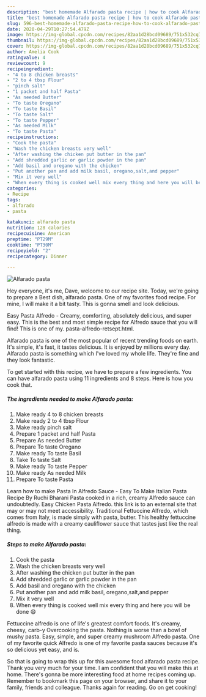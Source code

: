 ```yaml
---
description: "best homemade Alfarado pasta recipe | how to cook Alfarado pasta"
title: "best homemade Alfarado pasta recipe | how to cook Alfarado pasta"
slug: 596-best-homemade-alfarado-pasta-recipe-how-to-cook-alfarado-pasta
date: 2020-04-29T10:27:54.479Z
image: https://img-global.cpcdn.com/recipes/82aa1d28bcd09689/751x532cq70/alfarado-pasta-recipe-main-photo.jpg
thumbnail: https://img-global.cpcdn.com/recipes/82aa1d28bcd09689/751x532cq70/alfarado-pasta-recipe-main-photo.jpg
cover: https://img-global.cpcdn.com/recipes/82aa1d28bcd09689/751x532cq70/alfarado-pasta-recipe-main-photo.jpg
author: Amelia Cook
ratingvalue: 4
reviewcount: 9
recipeingredient:
- "4 to 8 chicken breasts"
- "2 to 4 tbsp Flour"
- "pinch salt"
- "1 packet and half Pasta"
- "As needed Butter"
- "To taste Oregano"
- "To taste Basil"
- "To taste Salt"
- "To taste Pepper"
- "As needed Milk"
- "To taste Pasta"
recipeinstructions:
- "Cook the pasta"
- "Wash the chicken breasts very well"
- "After washing the chicken put butter in the pan"
- "Add shredded garlic or garlic powder in the pan"
- "Add basil and oregano with the chicken"
- "Put another pan and add milk basil, oregano,salt,and pepper"
- "Mix it very well"
- "When every thing is cooked well mix every thing and here you will be done 😄"
categories:
- Recipe
tags:
- alfarado
- pasta

katakunci: alfarado pasta 
nutrition: 128 calories
recipecuisine: American
preptime: "PT29M"
cooktime: "PT30M"
recipeyield: "2"
recipecategory: Dinner

---
```



![Alfarado pasta](https://img-global.cpcdn.com/recipes/82aa1d28bcd09689/751x532cq70/alfarado-pasta-recipe-main-photo.jpg)

Hey everyone, it's me, Dave, welcome to our recipe site. Today, we're going to prepare a Best dish, alfarado pasta. One of my favorites food recipe. For mine, I will make it a bit tasty. This is gonna smell and look delicious.

Easy Pasta Alfredo - Creamy, comforting, absolutely delicious, and super easy. This is the best and most simple recipe for Alfredo sauce that you will find! This is one of my. pasta-alfredo-retsept.html.

Alfarado pasta is one of the most popular of recent trending foods on earth. It's simple, it's fast, it tastes delicious. It is enjoyed by millions every day. Alfarado pasta is something which I've loved my whole life. They're fine and they look fantastic.


To get started with this recipe, we have to prepare a few ingredients. You can have alfarado pasta using 11 ingredients and 8 steps. Here is how you cook that.

<!--inarticleads1-->

##### The ingredients needed to make Alfarado pasta:

1. Make ready 4 to 8 chicken breasts
1. Make ready 2 to 4 tbsp Flour
1. Make ready pinch salt
1. Prepare 1 packet and half Pasta
1. Prepare As needed Butter
1. Prepare To taste Oregano
1. Make ready To taste Basil
1. Take To taste Salt
1. Make ready To taste Pepper
1. Make ready As needed Milk
1. Prepare To taste Pasta


Learn how to make Pasta In Alfredo Sauce - Easy To Make Italian Pasta Recipe By Ruchi Bharani Pasta cooked in a rich, creamy Alfredo sauce can undoubtedly. Easy Chicken Pasta Alfredo. this link is to an external site that may or may not meet accessibility. Traditional Fettuccine Alfredo, which comes from Italy, is made simply with pasta, butter. This healthy fettuccine alfredo is made with a creamy cauliflower sauce that tastes just like the real thing. 

<!--inarticleads2-->

##### Steps to make Alfarado pasta:

1. Cook the pasta
1. Wash the chicken breasts very well
1. After washing the chicken put butter in the pan
1. Add shredded garlic or garlic powder in the pan
1. Add basil and oregano with the chicken
1. Put another pan and add milk basil, oregano,salt,and pepper
1. Mix it very well
1. When every thing is cooked well mix every thing and here you will be done 😄


Fettuccine alfredo is one of life&#39;s greatest comfort foods. It&#39;s creamy, cheesy, carb-y Overcooking the pasta. Nothing is worse than a bowl of mushy pasta. Easy, simple, and super creamy mushroom Alfredo pasta. One of my favorite quick Alfredo is one of my favorite pasta sauces because it&#39;s so delicious yet easy, and is. 

So that is going to wrap this up for this awesome food alfarado pasta recipe. Thank you very much for your time. I am confident that you will make this at home. There's gonna be more interesting food at home recipes coming up. Remember to bookmark this page on your browser, and share it to your family, friends and colleague. Thanks again for reading. Go on get cooking!
